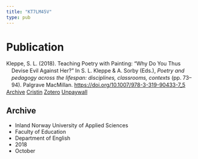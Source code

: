 ```yaml
---
title: "KT7LM45V"
type: pub
---
```

<h1>Publication</h1>
<article id="csl-bib-container-KT7LM45V" class="csl-bib-container">
  <div class="csl-bib-body" style="line-height: 1.35; padding-left: 1em; text-indent:-1em;">
  <div class="csl-entry">Kleppe, S. L. (2018). Teaching Poetry with Painting: &#x201C;Why Do You Thus Devise Evil Against Her?&#x201D; In S. L. Kleppe &amp; A. Sorby (Eds.), <i>Poetry and pedagogy across the lifespan: disciplines, classrooms, contexts</i> (pp. 73&#x2013;94). Palgrave MacMillan. <a href="https://doi.org/10.1007/978-3-319-90433-7_5">https://doi.org/10.1007/978-3-319-90433-7_5</a></div>
</div>
  <div class="csl-bib-buttons">
    <a href="#taxonomy-article-KT7LM45V" class="csl-bib-button">Archive</a>
    <a href="https://app.cristin.no/results/show.jsf?id=1620489" alt="Cristin URL" class="csl-bib-button">Cristin</a>
    <a href="http://zotero.org/groups/5402882/items/KT7LM45V" alt="Zotero URL" class="csl-bib-button">Zotero</a>
    <a href="https://doi.org/10.1007/978-3-319-90433-7_5" class="csl-bib-button">Unpaywall</a>
  </div>
  <div id="csl-bib-meta-container-KT7LM45V"></div>
</article>
<div id="csl-bib-meta-KT7LM45V" class="csl-bib-meta">
  <article id="taxonomy-article-KT7LM45V" class="taxonomy-article">
    <h1>Archive</h1>
    <ul>
      <li>Inland Norway University of Applied Sciences</li>
      <li>Faculty of Education</li>
      <li>Department of English</li>
      <li>2018</li>
      <li>October</li>
    </ul>
  </article>
</div>
